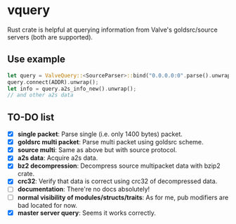 # vquery
Rust crate is helpful at querying information from Valve's goldsrc/source servers (both are supported).

## Use example
```rust
let query = ValveQuery::<SourceParser>::bind("0.0.0.0:0".parse().unwrap()).unwrap();
query.connect(ADDR).unwrap();
let info = query.a2s_info_new().unwrap();
// and other a2s data
```

## TO-DO list
- [x] **single packet**: Parse single (i.e. only 1400 bytes) packet.
- [x] **goldsrc multi packet**: Parse multi packet using goldsrc scheme.
- [x] **source multi**: Same as above but with source protocol.
- [x] **a2s data**: Acquire a2s data.
- [x] **bz2 decompression**: Decompress source multipacket data with bzip2 crate.
- [x] **crc32**: Verify that data is correct using crc32 of decompressed data.
- [ ] **documentation**: There're no docs absolutely!
- [ ] **normal visibility of modules/structs/traits**: As for me, pub modifiers are bad located for now.
- [x] **master server query**: Seems it works correctly.
